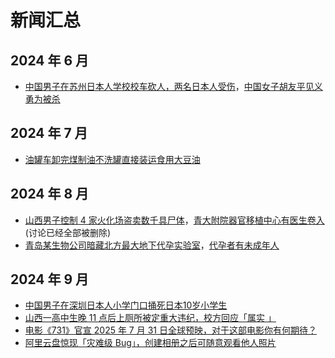 # 新闻汇总
## 2024 年 6 月
- [中国男子在苏州日本人学校校车砍人，两名日本人受伤](https://www.zhihu.com/question/659837226)，[中国女子胡友平见义勇为被杀](https://www.zhihu.com/question/660151512)
## 2024 年 7 月
- [油罐车卸完煤制油不洗罐直接装运食用大豆油](https://www.zhihu.com/question/660963326)
## 2024 年 8 月
- [山西男子控制 4 家火化场盗卖数千具尸体](https://www.zhihu.com/question/663778150)，[青大附院器官移植中心有医生卷入](https://www.zhihu.com/question/663778150) (讨论已经全部被删除)
- [青岛某生物公司暗藏北方最大地下代孕实验室](https://www.zhihu.com/question/665407720)，[代孕者有未成年人](https://www.zhihu.com/question/666001729)
## 2024 年 9 月
- [中国男子在深圳日本人小学门口捅死日本10岁小学生](https://www.zhihu.com/question/667566745)
- [山西一高中生晚 11 点后上厕所被定重大违纪，校方回应「属实 」](https://www.zhihu.com/question/667491692)
- [电影《731》官宣 2025 年 7 月 31 日全球预映，对于这部电影你有何期待？](https://www.zhihu.com/question/667471897)
- [阿里云盘惊现「灾难级 Bug」，创建相册之后可随意观看他人照片](https://www.zhihu.com/question/667213540)
